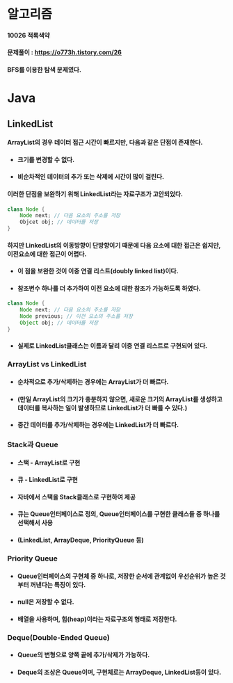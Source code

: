 # 알고리즘
#### 10026 적록색약
#### 문제풀이 : https://o773h.tistory.com/26
#### BFS를 이용한 탐색 문제였다.

# Java
## LinkedList
#### ArrayList의 경우 데이터 접근 시간이 빠르지만, 다음과 같은 단점이 존재한다.
* #### 크기를 변경할 수 없다.
* #### 비순차적인 데이터의 추가 또는 삭제에 시간이 많이 걸린다.
#### 이러한 단점을 보완하기 위해 LinkedList라는 자료구조가 고안되었다.
```java
class Node {
    Node next; // 다음 요소의 주소를 저장
    Objcet obj; // 데이터를 저장
}
```
#### 하지만 LinkedList의 이동방향이 단방향이기 때문에 다음 요소에 대한 접근은 쉽지만, 이전요소에 대한 접근이 어렵다.
* #### 이 점을 보완한 것이 이중 연결 리스트(doubly linked list)이다.
* #### 참조변수 하나를 더 추가하여 이전 요소에 대한 참조가 가능하도록 하였다.
```java
class Node {
    Node next; // 다음 요소의 주소를 저장
    Node previous; // 이전 요소의 주소를 저장
    Object obj; // 데이터를 저장
}
```
* #### 실제로 LinkedList클래스는 이름과 달리 **이중 연결 리스트**로 구현되어 있다.
### ArrayList vs LinkedList
* #### 순차적으로 추가/삭제하는 경우에는 ArrayList가 더 빠르다.
* #### (만일 ArrayList의 크기가 충분하지 않으면, 새로운 크기의 ArrayList를 생성하고 데이터를 복사하는 일이 발생하므로 LinkedList가 더 빠를 수 있다.)
* #### 중간 데이터를 추가/삭제하는 경우에는 LinkedList가 더 빠르다.

### Stack과 Queue
* #### 스택 - ArrayList로 구현
* #### 큐 - LinkedList로 구현
* #### 자바에서 스택을 Stack클래스로 구현하여 제공
* #### 큐는 Queue인터페이스로 정의, Queue인터페이스를 구현한 클래스들 중 하나를 선택해서 사용
* #### (LinkedList, ArrayDeque, PriorityQueue 등)
### Priority Queue
* #### Queue인터페이스의 구현체 중 하나로, 저장한 순서에 관계없이 우선순위가 높은 것부터 꺼낸다는 특징이 있다.
* #### null은 저장할 수 없다.
* #### 배열을 사용하며, 힙(heap)이라는 자료구조의 형태로 저장한다.
### Deque(Double-Ended Queue)
* #### Queue의 변형으로 양쪽 끝에 추가/삭제가 가능하다.
* #### Deque의 조상은 Queue이며, 구현체로는 ArrayDeque, LinkedList등이 있다.

